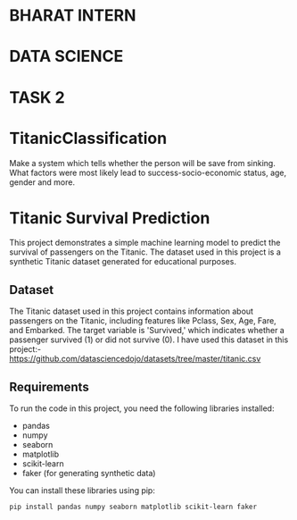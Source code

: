 # BHARAT INTERN 
# DATA SCIENCE 
# TASK 2
# TitanicClassification
Make a system which tells whether the person will be save from sinking. What factors were most likely lead to success-socio-economic status, age, gender and more.
# Titanic Survival Prediction

This project demonstrates a simple machine learning model to predict the survival of passengers on the Titanic. The dataset used in this project is a synthetic Titanic dataset generated for educational purposes.

## Dataset

The Titanic dataset used in this project contains information about passengers on the Titanic, including features like Pclass, Sex, Age, Fare, and Embarked. The target variable is 'Survived,' which indicates whether a passenger survived (1) or did not survive (0). I have used this dataset in this project:- https://github.com/datasciencedojo/datasets/tree/master/titanic.csv

## Requirements

To run the code in this project, you need the following libraries installed:

- pandas
- numpy
- seaborn
- matplotlib
- scikit-learn
- faker (for generating synthetic data)

You can install these libraries using pip:

```bash
pip install pandas numpy seaborn matplotlib scikit-learn faker
